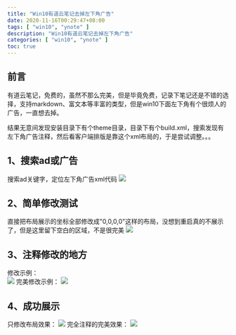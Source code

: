 ```yaml
---
title: "Win10有道云笔记去掉左下角广告"
date: 2020-11-16T00:29:47+08:00
tags: [ "win10", "ynote" ]
description: "Win10有道云笔记去掉左下角广告"
categories: [ "win10", "ynote" ]
toc: true
---
```


## 前言
有道云笔记，免费的，虽然不那么完美，但是毕竟免费，记录下笔记还是不错的选择，支持markdown、富文本等丰富的类型，但是win10下面左下角有个很烦人的广告，一直想去掉。

结果无意间发现安装目录下有个theme目录，目录下有个build.xml，搜索发现有左下角广告注释，然后看客户端排版是靠这个xml布局的，于是尝试调整。。。
## 1、搜索ad或广告
搜索ad关键字，定位左下角广告xml代码
![](/posts/ynote/ynote_ad.jpg)
## 2、简单修改测试
直接把布局展示的坐标全部修改成"0,0,0,0"这样的布局，没想到重启真的不展示了，但是这里留下空白的区域，不是很完美
![](/posts/ynote/ynote_success.jpg)
## 3、注释修改的地方
修改示例：  
![](/posts/ynote/ynote_disable.jpg)
完美修改示例：
![](/posts/ynote/ynote_disable_perfect.jpg)
## 4、成功展示
只修改布局效果：
![](/posts/ynote/ynote_success.jpg)
完全注释的完美效果：
![](/posts/ynote/ynote_perfect.jpg)